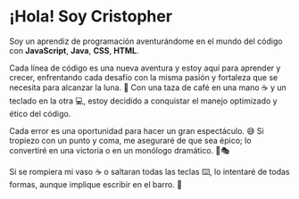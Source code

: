 

# ¡Hola! Soy Cristopher

Soy un aprendiz de programación aventurándome en el mundo del código con **JavaScript**, **Java**, **CSS**, **HTML**.

Cada línea de código es una nueva aventura y estoy aquí para aprender y crecer, enfrentando cada desafío con la misma pasión y fortaleza que se necesita para alcanzar la luna. 🌙 Con una taza de café en una mano ☕ y un teclado en la otra 💻, estoy decidido a conquistar el manejo optimizado y ético del código.

Cada error es una oportunidad para hacer un gran espectáculo. 😅 Si tropiezo con un punto y coma, me aseguraré de que sea épico; lo convertiré en una victoria o en un monólogo dramático. 💃🎭

Si se rompiera mi vaso ☕ o saltaran todas las teclas ⌨️, lo intentaré de todas formas, aunque implique escribir en el barro. 🏺


